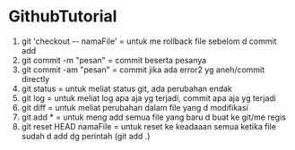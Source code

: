 # GithubTutorial



1. git 'checkout -- namaFile'   = untuk me rollback file sebelom d commit add
2. git commit -m "pesan"  = commit beserta pesanya
3. git commit -am  "pesan" = commit jika ada error2 yg aneh/commit directly
4. git status = untuk meliat status git, ada perubahan endak
5. git log = untuk meliat log apa aja yg terjadi, commit apa aja yg terjadi
6. git diff = untuk meliat perubahan dalam file yang d modifikasi
7. git add * = untuk meng add semua file yang baru d buat ke git/me regis
8. git reset HEAD namaFile = untuk reset ke keadaaan semua ketika file sudah d add dg perintah (git add .)
